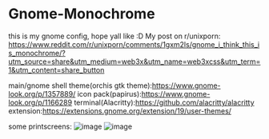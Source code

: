 # Gnome-Monochrome

this is my gnome config, hope yall like :D
My post on r/unixporn: https://www.reddit.com/r/unixporn/comments/1gxm2ls/gnome_i_think_this_is_monochrome/?utm_source=share&utm_medium=web3x&utm_name=web3xcss&utm_term=1&utm_content=share_button

main/gnome shell theme(orchis gtk theme):https://www.gnome-look.org/p/1357889/
icon pack(papirus):https://www.gnome-look.org/p/1166289
terminal(Alacritty):https://github.com/alacritty/alacritty
extension:https://extensions.gnome.org/extension/19/user-themes/

some printscreens:
![image](https://github.com/user-attachments/assets/c1c34365-e4ad-4c0b-aff5-2dbc19570d80)
![image](https://github.com/user-attachments/assets/6cf9b91c-5b75-47a7-9d8b-8b65f77410fa)
